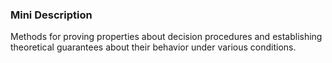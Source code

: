 ### Mini Description

Methods for proving properties about decision procedures and establishing theoretical guarantees about their behavior under various conditions.
